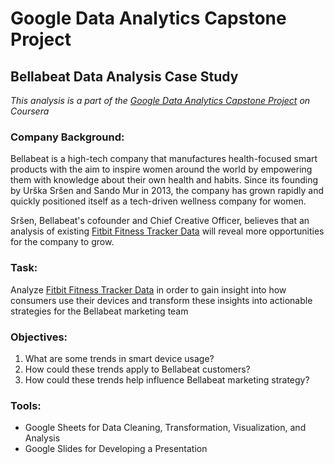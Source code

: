 # Google Data Analytics Capstone Project

## Bellabeat Data Analysis Case Study

*This analysis is a part of the [Google Data Analytics Capstone Project] on Coursera*

### Company Background:
Bellabeat is a high-tech company that manufactures health-focused smart products with the aim to inspire women around the world by empowering them with knowledge about their own health and habits. Since its founding by Urška Sršen and Sando Mur in 2013, the company has grown rapidly and quickly positioned itself as a tech-driven wellness company for women.

Sršen, Bellabeat's cofounder and Chief Creative Officer, believes that an analysis of existing [Fitbit Fitness Tracker Data] will reveal more opportunities for the company to grow.

### Task:
Analyze [Fitbit Fitness Tracker Data] in order to gain insight into how consumers use their devices and transform these insights into actionable strategies for the Bellabeat marketing team

### Objectives: 
1. What are some trends in smart device usage?
2. How could these trends apply to Bellabeat customers?
3. How could these trends help influence Bellabeat marketing strategy?

### Tools:
* Google Sheets for Data Cleaning, Transformation, Visualization, and Analysis
* Google Slides for Developing a Presentation

[Fitbit Fitness Tracker Data]: https://www.kaggle.com/arashnic/fitbit
[Google Data Analytics Capstone Project]: https://www.coursera.org/learn/google-data-analytics-capstone?specialization=google-data-analytics
